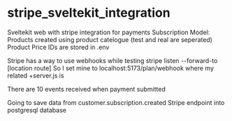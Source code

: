 # stripe_sveltekit_integration
Sveltekit web with stripe integration for payments
Subscription Model:
Products created using product catelogue (test and real are seperated)
Product Price IDs are stored in .env

Stripe has a way to use webhooks while testing
stripe listen --forward-to [location route]
So I set mine to localhost:5173/plan/webhook where my related +server.js is

There are 10 events received when payment submitted

Going to save data from customer.subscription.created Stripe endpoint into postgresql database
